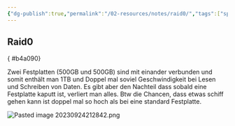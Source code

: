 ```yaml
---
{"dg-publish":true,"permalink":"/02-resources/notes/raid0/","tags":["speicher/raid/raid0","hardware"],"noteIcon":"","updated":"2025-09-05T10:12:31.523+02:00"}
---
```


## Raid0 
{ #b4a090}



Zwei Festplatten (500GB und 500GB) sind mit einander verbunden und somit enthält man 1TB und Doppel mal soviel Geschwindigkeit bei Lesen und Schreiben von Daten. Es gibt aber den Nachteil dass sobald eine Festplatte kaputt ist, verliert man alles. Btw die Chancen, dass etwas schiff gehen kann ist doppel mal so hoch als bei eine standard Festplatte. 

![Pasted image 20230924212842.png](/img/user/02%20-%20RESOURCES/Files/IMG/Pasted%20image%2020230924212842.png)